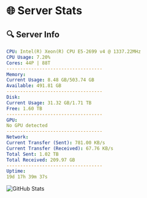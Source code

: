 # 🌐 Server Stats
## 🔍 Server Info
```yaml
CPU: Intel(R) Xeon(R) CPU E5-2699 v4 @ 1337.22MHz
CPU Usage: 7.20%
Cores: 44P | 88T
-----------------------------------
Memory:
Current Usage: 8.48 GB/503.74 GB
Available: 491.81 GB
-----------------------------------
Disk:
Current Usage: 31.32 GB/1.71 TB
Free: 1.60 TB
-----------------------------------
GPU:
No GPU detected
-----------------------------------
Network:
Current Transfer (Sent): 781.00 KB/s
Current Transfer (Received): 67.76 KB/s
Total Sent: 1.02 TB
Total Received: 209.97 GB
-----------------------------------
Uptime:
19d 17h 39m 37s
```
![GitHub Stats](https://img.shields.io/badge/Updated-2025-05-09_10:48:25-blue)